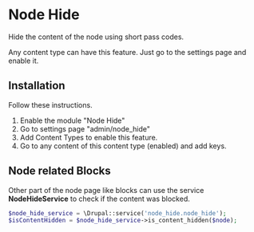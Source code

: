 # Node Hide

Hide the content of the node using short pass codes.

Any content type can have this feature. Just go to the settings page and enable it.


## Installation

Follow these instructions.

1. Enable the module "Node Hide"
2. Go to settings page "admin/node_hide"
3. Add Content Types to enable this feature.
4. Go to any content of this content type (enabled) and add keys.


## Node related Blocks

Other part of the node page like blocks can use the service **NodeHideService** to check if the content was blocked.

```php
$node_hide_service = \Drupal::service('node_hide.node_hide');
$isContentHidden = $node_hide_service->is_content_hidden($node);
```

